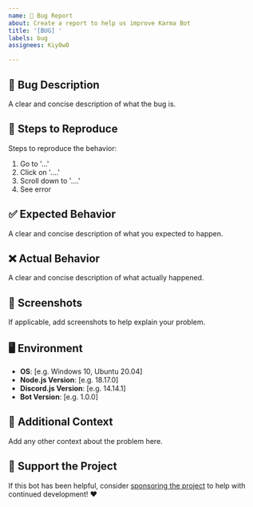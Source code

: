 ```yaml
---
name: 🐛 Bug Report
about: Create a report to help us improve Karma Bot
title: '[BUG] '
labels: bug
assignees: Kiy0w0

---
```


## 🐛 Bug Description
A clear and concise description of what the bug is.

## 🔄 Steps to Reproduce
Steps to reproduce the behavior:
1. Go to '...'
2. Click on '....'
3. Scroll down to '....'
4. See error

## ✅ Expected Behavior
A clear and concise description of what you expected to happen.

## ❌ Actual Behavior
A clear and concise description of what actually happened.

## 📸 Screenshots
If applicable, add screenshots to help explain your problem.

## 🖥️ Environment
- **OS**: [e.g. Windows 10, Ubuntu 20.04]
- **Node.js Version**: [e.g. 18.17.0]
- **Discord.js Version**: [e.g. 14.14.1]
- **Bot Version**: [e.g. 1.0.0]

## 📝 Additional Context
Add any other context about the problem here.

## 💖 Support the Project
If this bot has been helpful, consider [sponsoring the project](https://github.com/sponsors/Kiy0w0) to help with continued development! ❤️
